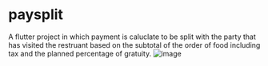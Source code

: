 # paysplit

A flutter project in which payment is caluclate to be split with the party that has visited the restruant based on the subtotal of the order of food including tax and the planned percentage of gratuity.
![image](https://github.com/Razer323/paysplit/assets/55416562/5ba44ee5-cd63-4722-9378-70cc30839400)
